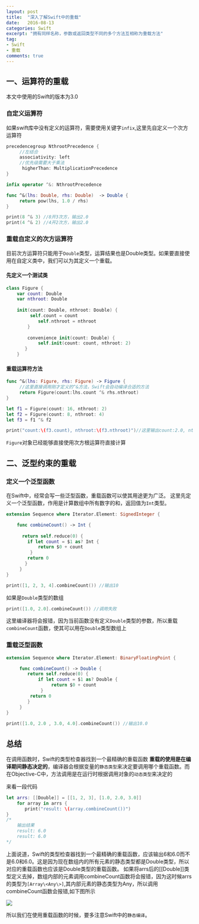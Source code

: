```yaml
---
layout: post
title:  "深入了解Swift中的重载"
date:   2016-08-13
categories: Swift
excerpt: "拥有同样名称，参数或返回类型不同的多个方法互相称为重载方法"
tag:
- Swift 
- 重载
comments: true
---
```


## 一、运算符的重载
本文中使用的Swift的版本为3.0
### 自定义运算符
如果swift库中没有定义的运算符，需要使用关键字`infix`,这里先自定义一个次方运算符
```swift
precedencegroup NthrootPrecedence {
     //左结合
     associativity: left
     //优先级需要大于乘法
      higherThan: MultiplicationPrecedence
}

infix operator ^&: NthrootPrecedence

func ^&(lhs: Double, rhs: Double)  -> Double {
     return pow(lhs, 1.0 / rhs)
}

print(8 ^& 3) //8开3次方，输出2.0
print(4 ^& 2) //4开2次方，输出2.0
```    
### 重载自定义的次方运算符
目前次方运算符只能用于`Double`类型，运算结果也是Double类型。如果要直接使用在自定义类中，我们可以为其定义一个重载。
#### 先定义一个测试类
```swift    
class Figure {
    var count: Double
    var nthroot: Double
        
    init(count: Double, nthroot: Double) {
         self.count = count
            self.nthroot = nthroot
        }
    
        convenience init(count: Double) {
            self.init(count: count, nthroot: 2)
       }
    }   
```
#### 重载运算符方法
```swift
func ^&(lhs: Figure, rhs: Figure) -> Figure {
     //这里直接调用刚才定义的^&方法，Swift会自动编译合适的方法
     return Figure(count:lhs.count ^& rhs.nthroot)
}

let f1 = Figure(count: 16, nthroot: 2)
let f2 = Figure(count: 8, nthroot: 4)
let f3 = f1 ^& f2

print("count:\(f3.count), nthroot:\(f3.nthroot)")//这里输出count:2.0, nthroot:2.0
```
`Figure`对象已经能够直接使用次方根运算符直接计算

## 二、泛型约束的重载
### 定义一个泛型函数
在Swift中，经常会写一些泛型函数，重载函数可以使其用途更为广泛。
这里先定义一个泛型函数，作用是计算数组中所有数字的和，返回值为`Int`类型。
```swift    
extension Sequence where Iterator.Element: SignedInteger {

    func combineCount() -> Int {
    
      return self.reduce(0) {
        if let count = $1 as? Int {
            return $0 + count
         }
        return 0
       }
     }
}

print([1, 2, 3, 4].combineCount()) //输出10
```    
如果是`Double`类型的数组
```swift    
print([1.0, 2.0].combineCount()) //调用失败
```    
这里编译器将会报错，因为当前函数没有定义`Double`类型的参数，所以重载`combineCount`函数，使其可以用在`Double`类型数组上

### 重载泛型函数
```swift
extension Sequence where Iterator.Element: BinaryFloatingPoint {

     func combineCount() -> Double {
        return self.reduce(0) {
            if let count = $1 as? Double {
                 return $0 + count
             }
         return 0
        }
     }
}
    
print([1.0, 2.0 , 3.0, 4.0].combineCount()) //输出10.0
```    
## 总结

在调用函数时，Swift的类型检查器找到一个最精确的重载函数
**重载的使用是在编译期间静态决定的**，编译器会根据变量的`静态类型`来决定要调用哪个重载函数。而在Objective-C中，方法调用是在运行时根据调用对象的`动态类型`来决定的

来看一段代码
```swift
let arrs: [[Double]] = [[1, 2, 3], [1.0, 2.0, 3.0]]
    for array in arrs {
       print("result: \(array.combineCount())")
}
/*
    输出结果
    result: 6.0
    result: 6.0
*/
```
上面说道，Swift的类型检查器找到一个最精确的重载函数，应该输出6和6.0而不是6.0和6.0。这是因为现在数组内的所有元素的静态类型都是Double类型，所以对应的重载函数也应该是Double类型的重载函数。
如果将arrs后的[[Double]]类型定义去掉，数组内部的元素调用combineCount函数将会报错，因为这时候arrs的类型为`[Array\<Any\>]`,其内部元素的静态类型为Any，所以调用combineCount函数会报错,如下图所示
    
![](/assets/img/overloading/1.png)

所以我们在使用重载函数的时候，要多注意Swift中的`静态编译`。


